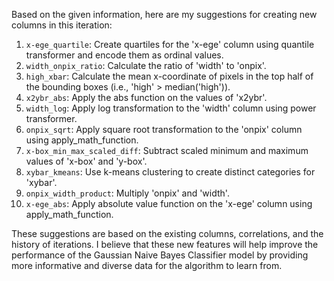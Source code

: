  Based on the given information, here are my suggestions for creating new columns in this iteration:

1. `x-ege_quartile`: Create quartiles for the 'x-ege' column using quantile transformer and encode them as ordinal values.
2. `width_onpix_ratio`: Calculate the ratio of 'width' to 'onpix'.
3. `high_xbar`: Calculate the mean x-coordinate of pixels in the top half of the bounding boxes (i.e., 'high' > median('high')).
4. `x2ybr_abs`: Apply the abs function on the values of 'x2ybr'.
5. `width_log`: Apply log transformation to the 'width' column using power transformer.
6. `onpix_sqrt`: Apply square root transformation to the 'onpix' column using apply_math_function.
7. `x-box_min_max_scaled_diff`: Subtract scaled minimum and maximum values of 'x-box' and 'y-box'.
8. `xybar_kmeans`: Use k-means clustering to create distinct categories for 'xybar'.
9. `onpix_width_product`: Multiply 'onpix' and 'width'.
10. `x-ege_abs`: Apply absolute value function on the 'x-ege' column using apply_math_function.

These suggestions are based on the existing columns, correlations, and the history of iterations. I believe that these new features will help improve the performance of the Gaussian Naive Bayes Classifier model by providing more informative and diverse data for the algorithm to learn from.